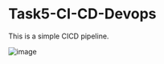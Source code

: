 # Task5-CI-CD-Devops

This is a simple CICD pipeline. 

![image](https://github.com/Shivapriya1726/Task5-CI-CD-Devops/assets/90460346/79f0f31d-97d4-449a-8c06-9f2ba3a33034)
